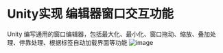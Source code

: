 # Unity实现 编辑器窗口交互功能
Unity 编写通用的窗口编辑器，包括最大化、最小化、窗口拖动、缩放、叠加处理、停靠处理、根据标签自动加载界面等功能
![image](https://user-images.githubusercontent.com/50124510/202061053-401eca2f-8cbc-4e8c-a4ba-6e64bd7d10f4.png)
